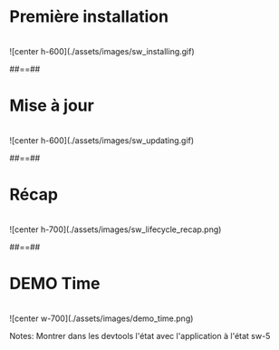 # Première installation

<br>
![center h-600](./assets/images/sw_installing.gif)

##==##

# Mise à jour

<br>
![center h-600](./assets/images/sw_updating.gif)

##==##

# Récap

<br>
![center h-700](./assets/images/sw_lifecycle_recap.png)

##==##

# DEMO Time

<br>
![center w-700](./assets/images/demo_time.png)

Notes:
Montrer dans les devtools l'état avec l'application à l'état sw-5
